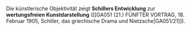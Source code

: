 
Die künstlerische Objektivität zeigt **Schillers Entwicklung** zur **wertungsfreien Kunstdarstellung** ([[GA051 (21.) FÜNFTER VORTRAG, 18. Februar 1905, Schiller, das griechische Drama und Nietzsche|GA051/21]]).

